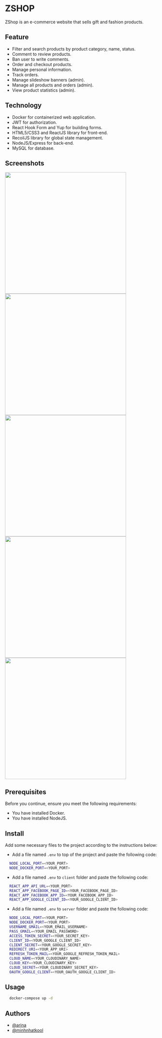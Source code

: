 # ZSHOP

ZShop is an e-commerce website that sells gift and fashion products.

## Feature
* Filter and search products by product category, name, status.
* Comment to review products.
* Ban user to write comments.
* Order and checkout products.
* Manage personal information.
* Track orders.
* Manage slideshow banners (admin).
* Manage all products and orders (admin).
* View product statistics (admin).


## Technology
* Docker for containerized web application.
* JWT for authorization.
* React Hook Form and Yup for building forms.
* HTML5/CSS3 and ReactJS library for front-end.
* RecoilJS library for global state management.
* NodeJS/Express for back-end.
* MySQL for database.


## Screenshots
<img src="https://res.cloudinary.com/dccqahm52/image/upload/v1643222789/ZShop/home_ovcxvk.png" width="400" />
<img src="https://res.cloudinary.com/dccqahm52/image/upload/v1643223764/ZShop/detail_u2xnff.png" width="400" />
<img src="https://res.cloudinary.com/dccqahm52/image/upload/v1643224181/ZShop/checkout_lx35wu.png" width="400" />
<img src="https://res.cloudinary.com/dccqahm52/image/upload/v1643224372/ZShop/statistics_avpis2.png" width="400" />
<img src="https://res.cloudinary.com/dccqahm52/image/upload/v1643224494/ZShop/manage-product_xqhuzj.png" width="400" />


## Prerequisites

Before you continue, ensure you meet the following requirements:
* You have installed Docker.
* You have installed NodeJS.

## Install
Add some necessary files to the project according to the instructions below:
* Add a file named `.env` to top of the project and paste the following code:
```bash
  NODE_LOCAL_PORT=<YOUR_PORT>
  NODE_DOCKER_PORT=<YOUR_PORT>
```
* Add a file named `.env` to `client` folder and paste the following code:
```bash
  REACT_APP_API_URL=<YOUR_PORT>
  REACT_APP_FACEBOOK_PAGE_ID=<YOUR_FACEBOOK_PAGE_ID>
  REACT_APP_FACEBOOK_APP_ID=<YOUR_FACEBOOK_APP_ID>
  REACT_APP_GOOGLE_CLIENT_ID=<YOUR_GOOGLE_CLIENT_ID>
```
* Add a file named `.env` to `server` folder and paste the following code:
```bash
  NODE_LOCAL_PORT=<YOUR_PORT>
  NODE_DOCKER_PORT=<YOUR_PORT>
  USERNAME_GMAIL=<YOUR_EMAIL_USERNAME>
  PASS_GMAIL=<YOUR_EMAIL_PASSWORD>
  ACCESS_TOKEN_SECRET=<YOUR_SECRET_KEY>
  CLIENT_ID=<YOUR_GOOGLE_CLIENT_ID>
  CLIENT_SECRET=<YOUR_GOOGLE_SECRET_KEY>
  REDIRECT_URI=<YOUR_APP_URI>
  REFRESH_TOKEN_MAIL=<YOUR_GOOGLE_REFRESH_TOKEN_MAIL>
  CLOUD_NAME=<YOUR_CLOUDINARY_NAME>
  CLOUD_KEY=<YOUR_CLOUDINARY_KEY>
  CLOUD_SECRET=<YOUR_CLOUDINARY_SECRET_KEY>
  OAUTH_GOOGLE_CLIENT=<YOUR_OAUTH_GOOGLE_CLIENT_ID>
```


## Usage

```bash
  docker-compose up -d
```


## Authors

- [@arina](https://github.com/Arina-LoneWolf)
- [@minhnhatkool](https://github.com/minhnhatkool123)
